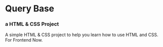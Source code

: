 # Query Base
### a HTML & CSS Project

A simple HTML & CSS project to help you learn how to use HTML and CSS. For Frontend Now.